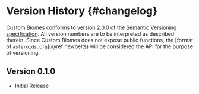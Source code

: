 Version History                         {#changelog}
============

Custom Biomes conforms to 
<a href="http://semver.org/spec/v2.0.0.html">version 2.0.0 of the Semantic Versioning specification</a>. 
All version numbers are to be interpreted as described therein. Since Custom Biomes does not expose public functions, the [format of `asteroids.cfg`](@ref newbelts) will be considered the API for the purpose of versioning.

Version 0.1.0
------------
* Initial Release
